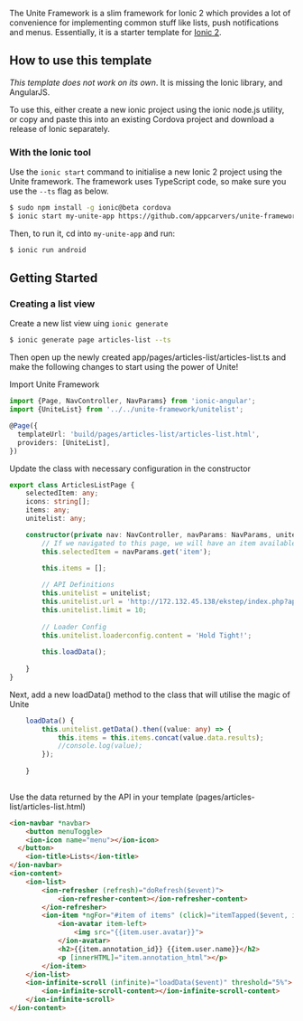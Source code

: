 The Unite Framework is a slim framework for Ionic 2 which provides a lot of convenience for implementing common stuff like lists, push notifications and menus. Essentially, it is a starter template for [Ionic 2](http://ionic.io/2).

## How to use this template

*This template does not work on its own*. It is missing the Ionic library, and AngularJS.

To use this, either create a new ionic project using the ionic node.js utility, or copy and paste this into an existing Cordova project and download a release of Ionic separately.

### With the Ionic tool

Use the `ionic start` command to initialise a new Ionic 2 project using the Unite framework. The framework uses TypeScript code, so make sure you use the `--ts` flag as below.

```bash
$ sudo npm install -g ionic@beta cordova
$ ionic start my-unite-app https://github.com/appcarvers/unite-framework.git --v2 --ts
```

Then, to run it, cd into `my-unite-app` and run:

```bash
$ ionic run android
```

## Getting Started

### Creating a list view

Create a new list view uing `ionic generate`

```bash
$ ionic generate page articles-list --ts
```

Then open up the newly created app/pages/articles-list/articles-list.ts and make the following changes to start using the power of Unite!

Import Unite Framework
```typescript
import {Page, NavController, NavParams} from 'ionic-angular';
import {UniteList} from '../../unite-framework/unitelist';

@Page({
  templateUrl: 'build/pages/articles-list/articles-list.html',
  providers: [UniteList],
})
```

Update the class with necessary configuration in the constructor
```typescript
export class ArticlesListPage {
	selectedItem: any;
	icons: string[];
	items: any;
	unitelist: any;

	constructor(private nav: NavController, navParams: NavParams, unitelist: UniteList) {
		// If we navigated to this page, we will have an item available as a nav param
		this.selectedItem = navParams.get('item');

		this.items = [];
		
		// API Definitions
		this.unitelist = unitelist;
		this.unitelist.url = 'http://172.132.45.138/ekstep/index.php?app=jlike&resource=annotations&option=com_api&format=raw&key=ed086fefc3b111c666378912f44d71ca0a70a8b6&content_id=17&type=annotation&subtype=collaborators&client=com_ekcontent&plg_type=content&plg_name=jlike_ekcontent&order=DESC&parent_id=0';
		this.unitelist.limit = 10;
		
		// Loader Config
		this.unitelist.loaderconfig.content = 'Hold Tight!';
		
		this.loadData();
		
	}
}
```

Next, add a new loadData() method to the class that will utilise the magic of Unite

```typescript
	loadData() {
		this.unitelist.getData().then((value: any) => {
			this.items = this.items.concat(value.data.results);
			//console.log(value);
		});
		
	}
	
```

Use the data returned by the API in your template (pages/articles-list/articles-list.html)

```html
<ion-navbar *navbar>
	<button menuToggle>
    <ion-icon name="menu"></ion-icon>
  </button>
	<ion-title>Lists</ion-title>
</ion-navbar>
<ion-content>
	<ion-list>
		<ion-refresher (refresh)="doRefresh($event)">
			<ion-refresher-content></ion-refresher-content>
		</ion-refresher>
		<ion-item *ngFor="#item of items" (click)="itemTapped($event, item)">
			<ion-avatar item-left>
				<img src="{{item.user.avatar}}">
			</ion-avatar>
			<h2>{{item.annotation_id}} {{item.user.name}}</h2>
			<p [innerHTML]="item.annotation_html"></p>
		</ion-item>
	</ion-list>
	<ion-infinite-scroll (infinite)="loadData($event)" threshold="5%">
		<ion-infinite-scroll-content></ion-infinite-scroll-content>
	</ion-infinite-scroll>
</ion-content>
```

